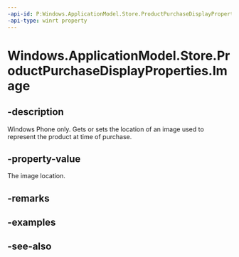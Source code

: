 ```yaml
---
-api-id: P:Windows.ApplicationModel.Store.ProductPurchaseDisplayProperties.Image
-api-type: winrt property
---
```


<!-- Property syntax
public Windows.Foundation.Uri Image { get;  set; }
-->

# Windows.ApplicationModel.Store.ProductPurchaseDisplayProperties.Image

## -description
Windows Phone only. Gets or sets the location of an image used to represent the product at time of purchase.

## -property-value
The image location.

## -remarks

## -examples

## -see-also
